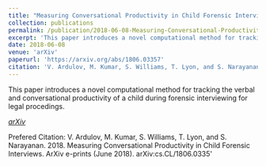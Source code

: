 ```yaml
---
title: "Measuring Conversational Productivity in Child Forensic Interviews"
collection: publications
permalink: /publication/2018-06-08-Measuring-Conversational-Productivity-in-CFI
excerpt: 'This paper introduces a novel computational method for tracking the verbal and conversational productivity of a child during forensic interviewing for legal procedings.'
date: 2018-06-08
venue: 'arXiv'
paperurl: 'https://arxiv.org/abs/1806.03357'
citation: 'V. Ardulov, M. Kumar, S. Williams, T. Lyon, and S. Narayanan. 2018. Measuring Conversational Productivity in Child Forensic Interviews. ArXiv e-prints (June 2018). arXiv:cs.CL/1806.0335' 
---
```

This paper introduces a novel computational method for tracking the verbal and conversational productivity of a child during forensic interviewing for legal procedings.

[<i>arXiv</i>](https://arxiv.org/abs/1806.03357)

Prefered Citation: V. Ardulov, M. Kumar, S. Williams, T. Lyon, and S. Narayanan. 2018. Measuring Conversational Productivity in Child Forensic Interviews. ArXiv e-prints (June 2018). arXiv:cs.CL/1806.0335' 



